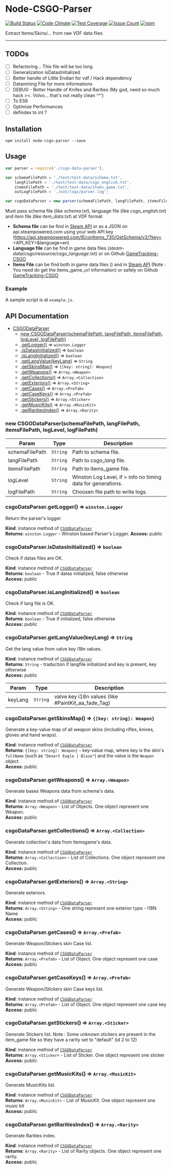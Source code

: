 # Node-CSGO-Parser

[![Build Status](https://api.travis-ci.org/Ballrock/node-csgo-parser.svg?branche=master)](https://travis-ci.org/Ballrock/node-csgo-parser)
[![Code Climate](https://codeclimate.com/github/Ballrock/node-csgo-parser/badges/gpa.svg)](https://codeclimate.com/github/Ballrock/node-csgo-parser)
[![Test Coverage](https://codeclimate.com/github/Ballrock/node-csgo-parser/badges/coverage.svg)](https://codeclimate.com/github/Ballrock/node-csgo-parser/coverage)
[![Issue Count](https://codeclimate.com/github/Ballrock/node-csgo-parser/badges/issue_count.svg)](https://codeclimate.com/github/Ballrock/node-csgo-parser)
[![npm](https://img.shields.io/npm/dt/node-csgo-parser.svg)](https://www.npmjs.com/package/node-csgo-parser)

Extract Items/Skins/... from raw VDF data files

---
## TODOs

- [ ] Refactoring... This file will be too long
- [ ] Generalization isDatasInitialized
- [ ] Better handle of Little Endian for vdf / Hack dependency
- [ ] Datamining File for more informations
- [ ] DEBUG - Better Handle of Knifes and Rarities (My god, need so much hack ><. Volvo... that's not really clean ^^')
- [ ] To ES6
- [ ] Optimize Performances
- [ ] defindex to int ?

## Installation

`npm install node-csgo-parser --save`

## Usage

``` js
var parser = require('./csgo-data-parser'),

var schemaFilePath = './test/test-data/schema.txt', 
	langFilePath = './test/test-data/csgo_english.txt',
	itemsFilePath = './test/test-data/items_game.txt',
	outLogFilePath = './out/logs/parser.log';

var csgoDataParser = new parser(schemaFilePath, langFilePath, itemsFilePath, 'debug', outLogFilePath);
```

Must pass schema file (like *schema.txt*), language file (like *csgo_english.txt*) and item file (like *item_data.txt*) at VDF format

- **Schema file** can be find in [Steam API](https://lab.xpaw.me/steam_api_documentation.html#IEconItems_730_GetSchema_v2) or as a JSON on api.steampowered.com using your web API key (https://api.steampowered.com/IEconItems_730/GetSchema/v2/?key=<API_KEY>&language=en)
- **Language file** can be find in game data files (*steam-data*/csgo/resource/csgo_*language*.txt) or on Github [GameTracking-CSGO](https://github.com/SteamDatabase/GameTracking-CSGO/blob/master/csgo/resource/csgo_english.txt)
- **Items File** can be find both in game data files () and in [Steam API](https://lab.xpaw.me/steam_api_documentation.html#IEconItems_730_GetSchemaURL_v2) (Note : You need do get the items_game_url information) or safely on Github [GameTracking-CSGO](https://github.com/SteamDatabase/GameTracking-CSGO/blob/master/csgo/scripts/items/items_game.txt)

### Example

A sample script is at `example.js`.

## API Documentation

* [CSGODataParser](#CSGODataParser)
    * [new CSGODataParser(schemaFilePath, langFilePath, itemsFilePath, logLevel, logFilePath)](#new_CSGODataParser_new)
    * [.getLogger()](#CSGODataParser+getLogger) ⇒ <code>winston.Logger</code>
    * [.isDatasInitialized()](#CSGODataParser+isDatasInitialized) ⇒ <code>boolean</code>
    * [.isLangInitialized()](#CSGODataParser+isLangInitialized) ⇒ <code>boolean</code>
    * [.getLangValue(keyLang)](#CSGODataParser+getLangValue) ⇒ <code>String</code>
    * [.getSkinsMap()](#CSGODataParser+getSkinsMap) ⇒ <code>{[key: string]: Weapon}</code>
    * [.getWeapons()](#CSGODataParser+getWeapons) ⇒ <code>Array.&lt;Weapon&gt;</code>
    * [.getCollections()](#CSGODataParser+getCollections) ⇒ <code>Array.&lt;Collection&gt;</code>
    * [.getExteriors()](#CSGODataParser+getExteriors) ⇒ <code>Array.&lt;String&gt;</code>
    * [.getCases()](#CSGODataParser+getCases) ⇒ <code>Array.&lt;Prefab&gt;</code>
    * [.getCaseKeys()](#CSGODataParser+getCaseKeys) ⇒ <code>Array.&lt;Prefab&gt;</code>
    * [.getStickers()](#CSGODataParser+getStickers) ⇒ <code>Array.&lt;Sticker&gt;</code>
    * [.getMusicKits()](#CSGODataParser+getMusicKits) ⇒ <code>Array.&lt;MusicKit&gt;</code>
    * [.getRaritiesIndex()](#CSGODataParser+getRaritiesIndex) ⇒ <code>Array.&lt;Rarity&gt;</code>

<a name="new_CSGODataParser_new"></a>
### new CSGODataParser(schemaFilePath, langFilePath, itemsFilePath, logLevel, logFilePath)

| Param | Type | Description |
| --- | --- | --- |
| schemaFilePath | <code>String</code> | Path to schema file. |
| langFilePath | <code>String</code> | Path to csgo_*lang* file. |
| itemsFilePath | <code>String</code> | Path to items_game file. |
| logLevel | <code>String</code> | Winston Log Level, if > info no timing data for generations. |
| logFilePath | <code>String</code> | Choosen file path to write logs. |

<a name="CSGODataParser+getLogger"></a>
### csgoDataParser.getLogger() ⇒ <code>winston.Logger</code>
Return the parser's logger.

**Kind**: instance method of <code>[CSGODataParser](#CSGODataParser)</code>  
**Returns**: <code>winston.Logger</code> - Winston based Parser's Logger.
**Access:** public  
<a name="CSGODataParser+isDatasInitialized"></a>
### csgoDataParser.isDatasInitialized() ⇒ <code>boolean</code>
Check if datas files are OK.

**Kind**: instance method of <code>[CSGODataParser](#CSGODataParser)</code>  
**Returns**: <code>boolean</code> - True if datas initialized, false otherwise  
**Access:** public  
<a name="CSGODataParser+isLangInitialized"></a>
### csgoDataParser.isLangInitialized() ⇒ <code>boolean</code>
Check if lang file is OK.

**Kind**: instance method of <code>[CSGODataParser](#CSGODataParser)</code>  
**Returns**: <code>boolean</code> - True if initialized, false otherwise  
**Access:** public  
<a name="CSGODataParser+getLangValue"></a>
### csgoDataParser.getLangValue(keyLang) ⇒ <code>String</code>
Get the lang value from valve key i18n values.

**Kind**: instance method of <code>[CSGODataParser](#CSGODataParser)</code>  
**Returns**: <code>String</code> - traduction if langfile initialized and key is present, key otherwise  
**Access:** public  

| Param | Type | Description |
| --- | --- | --- |
| keyLang | <code>String</code> | valve key i18n values (like #PaintKit_aa_fade_Tag) |

<a name="CSGODataParser+getSkinsMap"></a>
### csgoDataParser.getSkinsMap() ⇒ <code>{[key: string]: Weapon}</code>
Generate a key-value map of all weapon skins (including rifles, knives, gloves and hand wraps).

**Kind**: instance method of <code>[CSGODataParser](#CSGODataParser)</code>  
**Returns**: <code>{[key: string]: Weapon}</code> - key-value map, where key is the skin's `fullName`
             (such as `"Desert Eagle | Blaze"`) and the value is the `Weapon` object.  
**Access:** public
<a name="CSGODataParser+getWeapons"></a>
### csgoDataParser.getWeapons() ⇒ <code>Array.&lt;Weapon&gt;</code>
Generate bases Weapons data from schema's data.

**Kind**: instance method of <code>[CSGODataParser](#CSGODataParser)</code>  
**Returns**: <code>Array.&lt;Weapon&gt;</code> - List of Objects. One object represent one Weapon.  
**Access:** public  
<a name="CSGODataParser+getCollections"></a>
### csgoDataParser.getCollections() ⇒ <code>Array.&lt;Collection&gt;</code>
Generate collection's data from itemsgame's data.

**Kind**: instance method of <code>[CSGODataParser](#CSGODataParser)</code>  
**Returns**: <code>Array.&lt;Collection&gt;</code> - List of Collections. One object represent one Collection.  
**Access:** public  
<a name="CSGODataParser+getExteriors"></a>
### csgoDataParser.getExteriors() ⇒ <code>Array.&lt;String&gt;</code>
Generate exteriors.

**Kind**: instance method of <code>[CSGODataParser](#CSGODataParser)</code>  
**Returns**: <code>Array.&lt;String&gt;</code> - One string represent one exterior type - I18N Name  
**Access:** public  
<a name="CSGODataParser+getCases"></a>
### csgoDataParser.getCases() ⇒ <code>Array.&lt;Prefab&gt;</code>
Generate Weapon/Stickers skin Case list.

**Kind**: instance method of <code>[CSGODataParser](#CSGODataParser)</code>  
**Returns**: <code>Array.&lt;Prefab&gt;</code> - List of Object. One object represent one case  
**Access:** public  
<a name="CSGODataParser+getCaseKeys"></a>
### csgoDataParser.getCaseKeys() ⇒ <code>Array.&lt;Prefab&gt;</code>
Generate Weapon/Stickers skin Case keys list.

**Kind**: instance method of <code>[CSGODataParser](#CSGODataParser)</code>  
**Returns**: <code>Array.&lt;Prefab&gt;</code> - List of Object. One object represent one case key  
**Access:** public  
<a name="CSGODataParser+getStickers"></a>
### csgoDataParser.getStickers() ⇒ <code>Array.&lt;Sticker&gt;</code>
Generate Stickers list.
Note : Some unknown stickers are present in the item_game file so they have a rarity set to "default" (id 2 to 12)

**Kind**: instance method of <code>[CSGODataParser](#CSGODataParser)</code>  
**Returns**: <code>Array.&lt;Sticker&gt;</code> - List of Sticker. One object represent one sticker  
**Access:** public  
<a name="CSGODataParser+getMusicKits"></a>
### csgoDataParser.getMusicKits() ⇒ <code>Array.&lt;MusicKit&gt;</code>
Generate MusicKits list.

**Kind**: instance method of <code>[CSGODataParser](#CSGODataParser)</code>  
**Returns**: <code>Array.&lt;MusicKit&gt;</code> - List of MusicKit. One object represent one music kit  
**Access:** public  
<a name="CSGODataParser+getRaritiesIndex"></a>
### csgoDataParser.getRaritiesIndex() ⇒ <code>Array.&lt;Rarity&gt;</code>
Generate Rarities index.

**Kind**: instance method of <code>[CSGODataParser](#CSGODataParser)</code>  
**Returns**: <code>Array.&lt;Rarity&gt;</code> - List of Rarity objects. One object represent one rarity.  
**Access:** public  
